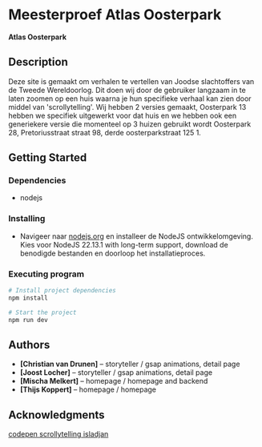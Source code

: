 # Meesterproef Atlas Oosterpark

**Atlas Oosterpark** 

## Description

Deze site is gemaakt om verhalen te vertellen van Joodse slachtoffers van de Tweede Wereldoorlog. Dit doen wij door de gebruiker langzaam in te laten zoomen op een huis waarna je hun specifieke verhaal kan zien door middel van 'scrollytelling'. Wij hebben 2 versies gemaakt, Oosterpark 13 hebben we specifiek uitgewerkt voor dat huis en we hebben ook een generiekere versie die momenteel op 3 huizen gebruikt wordt Oosterpark 28, Pretoriusstraat straat 98, derde oosterparkstraat 125 1.

## Getting Started

### Dependencies

* nodejs

### Installing

* Navigeer naar [nodejs.org](https://nodejs.org/en/download) en installeer de NodeJS ontwikkelomgeving. Kies voor NodeJS 22.13.1 with long-term support, download de benodigde bestanden en doorloop het installatieproces.

### Executing program

```bash
# Install project dependencies
npm install

# Start the project
npm run dev
```

## Authors

- **[Christian van Drunen]** – storyteller / gsap animations, detail page
- **[Joost Locher]** – storyteller / gsap animations, detail page
- **[Mischa Melkert]** – homepage / homepage and backend
- **[Thijs Koppert]** – homepage / homepage

## Acknowledgments

[codepen scrollytelling isladjan](https://codepen.io/isladjan/pen/abdyPBw)
